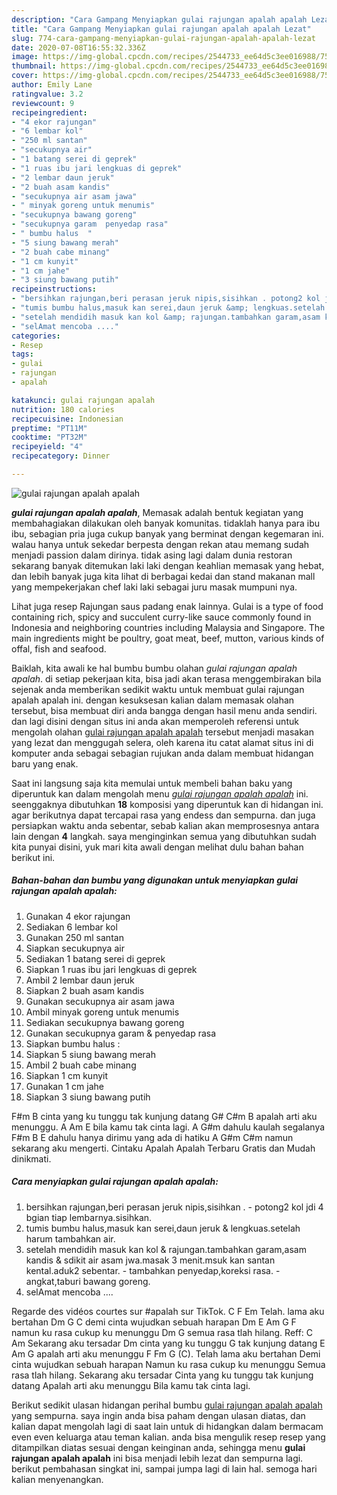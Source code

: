 ```yaml
---
description: "Cara Gampang Menyiapkan gulai rajungan apalah apalah Lezat"
title: "Cara Gampang Menyiapkan gulai rajungan apalah apalah Lezat"
slug: 774-cara-gampang-menyiapkan-gulai-rajungan-apalah-apalah-lezat
date: 2020-07-08T16:55:32.336Z
image: https://img-global.cpcdn.com/recipes/2544733_ee64d5c3ee016988/751x532cq70/gulai-rajungan-apalah-apalah-foto-resep-utama.jpg
thumbnail: https://img-global.cpcdn.com/recipes/2544733_ee64d5c3ee016988/751x532cq70/gulai-rajungan-apalah-apalah-foto-resep-utama.jpg
cover: https://img-global.cpcdn.com/recipes/2544733_ee64d5c3ee016988/751x532cq70/gulai-rajungan-apalah-apalah-foto-resep-utama.jpg
author: Emily Lane
ratingvalue: 3.2
reviewcount: 9
recipeingredient:
- "4 ekor rajungan"
- "6 lembar kol"
- "250 ml santan"
- "secukupnya air"
- "1 batang serei di geprek"
- "1 ruas ibu jari lengkuas di geprek"
- "2 lembar daun jeruk"
- "2 buah asam kandis"
- "secukupnya air asam jawa"
- " minyak goreng untuk menumis"
- "secukupnya bawang goreng"
- "secukupnya garam  penyedap rasa"
- " bumbu halus  "
- "5 siung bawang merah"
- "2 buah cabe minang"
- "1 cm kunyit"
- "1 cm jahe"
- "3 siung bawang putih"
recipeinstructions:
- "bersihkan rajungan,beri perasan jeruk nipis,sisihkan . potong2 kol jdi 4 bgian tiap lembarnya.sisihkan."
- "tumis bumbu halus,masuk kan serei,daun jeruk &amp; lengkuas.setelah harum tambahkan air."
- "setelah mendidih masuk kan kol &amp; rajungan.tambahkan garam,asam kandis &amp; sdikit air asam jwa.masak 3 menit.msuk kan santan kental.aduk2 sebentar. tambahkan penyedap,koreksi rasa. angkat,taburi bawang goreng."
- "selAmat mencoba ...."
categories:
- Resep
tags:
- gulai
- rajungan
- apalah

katakunci: gulai rajungan apalah 
nutrition: 180 calories
recipecuisine: Indonesian
preptime: "PT11M"
cooktime: "PT32M"
recipeyield: "4"
recipecategory: Dinner

---
```



![gulai rajungan apalah apalah](https://img-global.cpcdn.com/recipes/2544733_ee64d5c3ee016988/751x532cq70/gulai-rajungan-apalah-apalah-foto-resep-utama.jpg)

<b><i>gulai rajungan apalah apalah</i></b>, Memasak adalah bentuk kegiatan yang membahagiakan dilakukan oleh banyak komunitas. tidaklah hanya para ibu ibu, sebagian pria juga cukup banyak yang berminat dengan kegemaran ini. walau hanya untuk sekedar berpesta dengan rekan atau memang sudah menjadi passion dalam dirinya. tidak asing lagi dalam dunia restoran sekarang banyak ditemukan laki laki dengan keahlian memasak yang hebat, dan lebih banyak juga kita lihat di berbagai kedai dan stand makanan mall yang mempekerjakan chef laki laki sebagai juru masak mumpuni nya.

Lihat juga resep Rajungan saus padang enak lainnya. Gulai is a type of food containing rich, spicy and succulent curry-like sauce commonly found in Indonesia and neighboring countries including Malaysia and Singapore. The main ingredients might be poultry, goat meat, beef, mutton, various kinds of offal, fish and seafood.

Baiklah, kita awali ke hal bumbu bumbu olahan <i>gulai rajungan apalah apalah</i>. di setiap pekerjaan kita, bisa jadi akan terasa menggembirakan bila sejenak anda memberikan sedikit waktu untuk membuat gulai rajungan apalah apalah ini. dengan kesuksesan kalian dalam memasak olahan tersebut, bisa membuat diri anda bangga dengan hasil menu anda sendiri. dan lagi disini dengan situs ini anda akan memperoleh referensi untuk mengolah olahan <u>gulai rajungan apalah apalah</u> tersebut menjadi masakan yang lezat dan menggugah selera, oleh karena itu catat alamat situs ini di komputer anda sebagai sebagian rujukan anda dalam membuat hidangan baru yang enak.


Saat ini langsung saja kita memulai untuk membeli bahan baku yang diperuntuk kan dalam mengolah menu <u><i>gulai rajungan apalah apalah</i></u> ini. seenggaknya dibutuhkan <b>18</b> komposisi yang diperuntuk kan di hidangan ini. agar berikutnya dapat tercapai rasa yang endess dan sempurna. dan juga persiapkan waktu anda sebentar, sebab kalian akan memprosesnya antara lain dengan <b>4</b> langkah. saya menginginkan semua yang dibutuhkan sudah kita punyai disini, yuk mari kita awali dengan melihat dulu bahan bahan berikut ini.

<!--inarticleads1-->

##### Bahan-bahan dan bumbu yang digunakan untuk menyiapkan gulai rajungan apalah apalah:

1. Gunakan 4 ekor rajungan
1. Sediakan 6 lembar kol
1. Gunakan 250 ml santan
1. Siapkan secukupnya air
1. Sediakan 1 batang serei di geprek
1. Siapkan 1 ruas ibu jari lengkuas di geprek
1. Ambil 2 lembar daun jeruk
1. Siapkan 2 buah asam kandis
1. Gunakan secukupnya air asam jawa
1. Ambil  minyak goreng untuk menumis
1. Sediakan secukupnya bawang goreng
1. Gunakan secukupnya garam &amp; penyedap rasa
1. Siapkan  bumbu halus  :
1. Siapkan 5 siung bawang merah
1. Ambil 2 buah cabe minang
1. Siapkan 1 cm kunyit
1. Gunakan 1 cm jahe
1. Siapkan 3 siung bawang putih


F#m B cinta yang ku tunggu tak kunjung datang G# C#m B apalah arti aku menunggu. A Am E bila kamu tak cinta lagi. A G#m dahulu kaulah segalanya F#m B E dahulu hanya dirimu yang ada di hatiku A G#m C#m namun sekarang aku mengerti. Cintaku Apalah Apalah Terbaru Gratis dan Mudah dinikmati. 

<!--inarticleads2-->

##### Cara menyiapkan gulai rajungan apalah apalah:

1. bersihkan rajungan,beri perasan jeruk nipis,sisihkan . - potong2 kol jdi 4 bgian tiap lembarnya.sisihkan.
1. tumis bumbu halus,masuk kan serei,daun jeruk &amp; lengkuas.setelah harum tambahkan air.
1. setelah mendidih masuk kan kol &amp; rajungan.tambahkan garam,asam kandis &amp; sdikit air asam jwa.masak 3 menit.msuk kan santan kental.aduk2 sebentar. - tambahkan penyedap,koreksi rasa. - angkat,taburi bawang goreng.
1. selAmat mencoba ....


Regarde des vidéos courtes sur #apalah sur TikTok. C F Em Telah. lama aku bertahan Dm G C demi cinta wujudkan sebuah harapan Dm E Am G F namun ku rasa cukup ku menunggu Dm G semua rasa tlah hilang. Reff: C Am Sekarang aku tersadar Dm cinta yang ku tunggu G tak kunjung datang E Am G apalah arti aku menunggu F Fm G (C). Telah lama aku bertahan Demi cinta wujudkan sebuah harapan Namun ku rasa cukup ku menunggu Semua rasa tlah hilang. Sekarang aku tersadar Cinta yang ku tunggu tak kunjung datang Apalah arti aku menunggu Bila kamu tak cinta lagi. 

Berikut sedikit ulasan hidangan perihal bumbu <u>gulai rajungan apalah apalah</u> yang sempurna. saya ingin anda bisa paham dengan ulasan diatas, dan kalian dapat mengolah lagi di saat lain untuk di hidangkan dalam bermacam even even keluarga atau teman kalian. anda bisa mengulik resep resep yang ditampilkan diatas sesuai dengan keinginan anda, sehingga menu <b>gulai rajungan apalah apalah</b> ini bisa menjadi lebih lezat dan sempurna lagi. berikut pembahasan singkat ini, sampai jumpa lagi di lain hal. semoga hari kalian menyenangkan.
